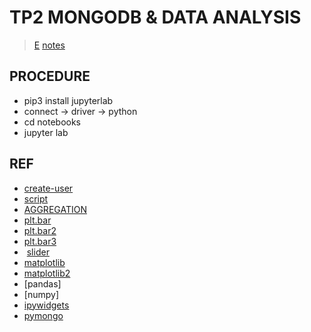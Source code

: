 # TP2 MONGODB & DATA ANALYSIS
> [E](https://github.com/la-sarita/420-514_A24/blob/main/TP2_420_514.ipynb)
> [notes](https://spiritual-fight-790.notion.site/La-page-du-cours-dfbb103aa4f544bab73e04dcb9d0dbdc)

## PROCEDURE
- pip3 install jupyterlab
- connect -> driver -> python
- cd notebooks
- jupyter lab

## REF
- [create-user](https://www.mongodb.com/docs/manual/tutorial/create-users/)
- [script](https://www.mongodb.com/docs/mongodb-shell/write-scripts/)
- [AGGREGATION](https://www.youtube.com/watch?v=SUZKhBvxW5c&list=PLRAV69dS1uWQ6CZCehxKy0rjkqhQ2Z88t)
- [plt.bar](https://matplotlib.org/stable/api/_as_gen/matplotlib.pyplot.bar.html)
- [plt.bar2](https://stackoverflow.com/questions/65649688/customizing-the-height-in-bar-chart-matplotlib)
- [plt.bar3](https://stackoverflow.com/questions/28931224/how-to-add-value-labels-on-a-bar-chart)
-  [slider](https://matplotlib.org/stable/gallery/widgets/slider_demo.html)
- [matplotlib](https://www.youtube.com/watch?v=ALX88JzeQnk)
- [matplotlib2](https://queirozf.com/entries/matplotlib-examples-plots-with-string-axis-labels)
- [pandas]
- [numpy]
- [ipywidgets](https://ipywidgets.readthedocs.io/en/stable/)
- [pymongo](https://pymongo.readthedocs.io/en/stable/tutorial.html)